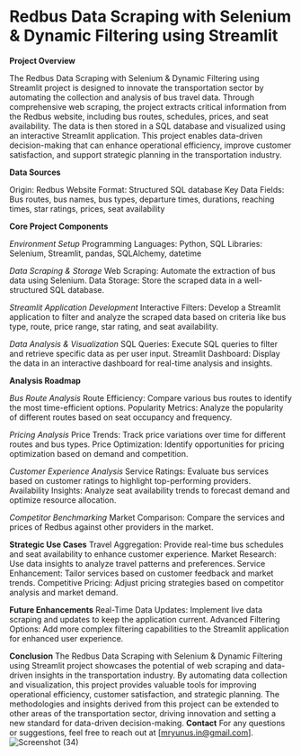 # Redbus Data Scraping with Selenium & Dynamic Filtering using Streamlit

**Project Overview**

 The Redbus Data Scraping with Selenium & Dynamic Filtering using Streamlit project is designed to innovate the transportation sector by automating the collection and analysis of bus travel data. Through 
 comprehensive web scraping, the project extracts critical information from the Redbus website, including bus routes, schedules, prices, and seat availability. The data is then stored in a SQL database and 
 visualized using an interactive Streamlit application. This project enables data-driven decision-making that can enhance operational efficiency, improve customer satisfaction, and support strategic 
 planning in the transportation industry.

**Data Sources**

 Origin: Redbus Website
 Format: Structured SQL database
 Key Data Fields: Bus routes, bus names, bus types, departure times, durations, reaching times, star ratings, prices, seat availability
 
**Core Project Components**

*Environment Setup*
 Programming Languages: Python, SQL
 Libraries: Selenium, Streamlit, pandas, SQLAlchemy, datetime

*Data Scraping & Storage*
 Web Scraping: Automate the extraction of bus data using Selenium.
 Data Storage: Store the scraped data in a well-structured SQL database.
 
*Streamlit Application Development*
 Interactive Filters: Develop a Streamlit application to filter and analyze the scraped data based on criteria like bus type, route, price range, star rating, and seat availability.
 
*Data Analysis & Visualization*
 SQL Queries: Execute SQL queries to filter and retrieve specific data as per user input.
 Streamlit Dashboard: Display the data in an interactive dashboard for real-time analysis and insights.
 
**Analysis Roadmap**

*Bus Route Analysis*
 Route Efficiency: Compare various bus routes to identify the most time-efficient options.
 Popularity Metrics: Analyze the popularity of different routes based on seat occupancy and frequency.
 
*Pricing Analysis*
 Price Trends: Track price variations over time for different routes and bus types.
 Price Optimization: Identify opportunities for pricing optimization based on demand and competition.

*Customer Experience Analysis*
 Service Ratings: Evaluate bus services based on customer ratings to highlight top-performing providers.
 Availability Insights: Analyze seat availability trends to forecast demand and optimize resource allocation.

*Competitor Benchmarking*
 Market Comparison: Compare the services and prices of Redbus against other providers in the market.

**Strategic Use Cases**
 Travel Aggregation: Provide real-time bus schedules and seat availability to enhance customer experience.
 Market Research: Use data insights to analyze travel patterns and preferences.
 Service Enhancement: Tailor services based on customer feedback and market trends.
 Competitive Pricing: Adjust pricing strategies based on competitor analysis and market demand.

**Future Enhancements**
 Real-Time Data Updates: Implement live data scraping and updates to keep the application current.
 Advanced Filtering Options: Add more complex filtering capabilities to the Streamlit application for enhanced user experience.

**Conclusion**
 The Redbus Data Scraping with Selenium & Dynamic Filtering using Streamlit project showcases the potential of web scraping and data-driven insights in the transportation industry. By automating data 
 collection and visualization, this project provides valuable tools for improving operational efficiency, customer satisfaction, and strategic planning. The methodologies and insights derived from this 
 project can be extended to other areas of the transportation sector, driving innovation and setting a new standard for data-driven decision-making.
**Contact**
 For any questions or suggestions, feel free to reach out at [mryunus.in@gmail.com].
 ![Screenshot (34)](https://github.com/user-attachments/assets/a0a4372a-f04a-4ad2-b3dc-71a09cb548b7)

